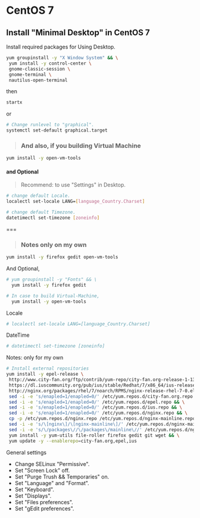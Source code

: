 # CentOS 7

## Install "Minimal Desktop" in CentOS 7

Install required packages for Using Desktop.
```bash
yum groupinstall -y "X Window System" && \
 yum install -y control-center \
 gnome-classic-session \
 gnome-terminal \
 nautilus-open-terminal
```

then
```bash
startx
```
or
```bash
# Change runlevel to "graphical". 
systemctl set-default graphical.target
```

> ### And also, if you building Virtual Machine
```bash
yum install -y open-vm-tools
```

#### and Optional
> Recommend: to use "Settings" in Desktop.

```bash
# change default Locale.
localectl set-locale LANG=[language_Country.Charset]

# change default Timezone.
datetimectl set-timezone [zoneinfo]
```
===

> ### Notes only on my own
```bash
yum install -y firefox gedit open-vm-tools

```


And Optional,
```bash
# yum groupinstall -y "Fonts" && \
  yum install -y firefox gedit

# In case to build Virtual-Machine,
  yum install -y open-vm-tools
```

Locale
```bash
# localectl set-locale LANG=[language_Country.Charset]
```

DateTime
```bash
# datetimectl set-timezone [zoneinfo]
```

Notes: only for my own
```bash
# Install external repositories
yum install -y epel-release \
 http://www.city-fan.org/ftp/contrib/yum-repo/city-fan.org-release-1-13.rhel7.noarch.rpm \
 https://dl.iuscommunity.org/pub/ius/stable/Redhat/7/x86_64/ius-release-1.0-14.ius.el7.noarch.rpm \
 http://nginx.org/packages/rhel/7/noarch/RPMS/nginx-release-rhel-7-0.el7.ngx.noarch.rpm && \
 sed -i -e 's/enapled=1/enapled=0/' /etc/yum.repos.d/city-fan.org.repo && \
 sed -i -e 's/enapled=1/enapled=0/' /etc/yum.repos.d/epel.repo && \
 sed -i -e 's/enapled=1/enapled=0/' /etc/yum.repos.d/ius.repo && \
 sed -i -e 's/enapled=1/enapled=0/' /etc/yum.repos.d/nginx.repo && \
 cp -p /etc/yum.repos.d/nginx.repo /etc/yum.repos.d/nginx-mainline.repo && \
 sed -i -e 's/\[nginx\]/\[nginx-mainline\]/' /etc/yum.repos.d/nginx-mainline.repo && \
 sed -i -e 's/\/packages\//\/packages\/mainline\//' /etc/yum.repos.d/nginx-mainline.repo && \
 yum install -y yum-utils file-roller firefox gedit git wget && \
 yum update -y --enablerepo=city-fan.org,epel,ius
```

General settings
+ Change SELinux "Permissive".
+ Set "Screen Lock" off.
+ Set "Purge Trush && Temporaries" on.
+ Set "Language" and "Format".
+ Set "Keyboard".
+ Set "Displays".
+ Set "Files preferences". 
+ Set "gEdit preferences".
